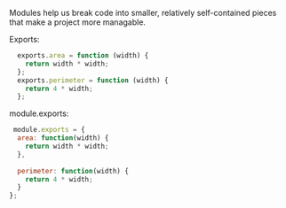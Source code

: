 Modules help us break code into smaller, relatively self-contained pieces that make a project more managable.

Exports:  
```JavaScript
  exports.area = function (width) { 
    return width * width; 
  };
  exports.perimeter = function (width) { 
    return 4 * width; 
  };
```

module.exports:
```JavaScript
 module.exports = {
  area: function(width) {
    return width * width;
  },
       
  perimeter: function(width) {
    return 4 * width;
  }
};
```
